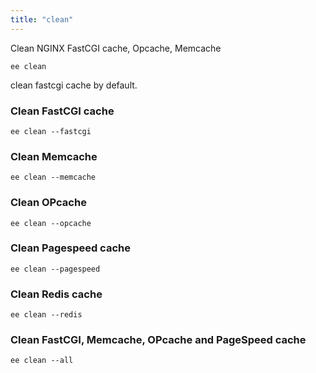 ```yaml
---
title: "clean"
---
```


Clean NGINX FastCGI cache, Opcache, Memcache

	ee clean

clean fastcgi cache by default.


### Clean FastCGI cache

	ee clean --fastcgi

### Clean Memcache

	ee clean --memcache

### Clean OPcache

	ee clean --opcache

### Clean Pagespeed cache

	ee clean --pagespeed

### Clean Redis cache

	ee clean --redis

### Clean FastCGI, Memcache, OPcache and PageSpeed cache

	ee clean --all



